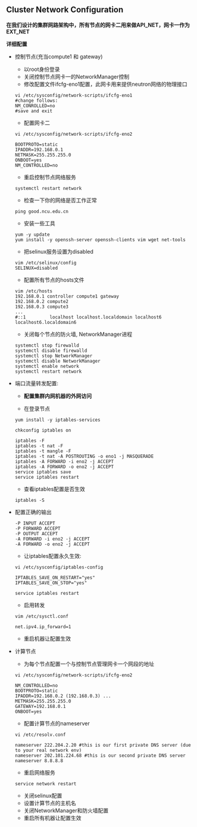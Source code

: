 ## Cluster Network Configuration

**在我们设计的集群网路架构中，所有节点的网卡二用来做API_NET，网卡一作为EXT_NET**

**详细配置**

- 控制节点(充当compute1 和 gateway)
  - 以root身份登录
  - 关闭控制节点网卡一的NetworkManager控制
  - 修改配置文件ifcfg-eno1配置，此网卡用来提供neutron网络的物理接口

  ```
  vi /etc/sysconfig/network-scripts/ifcfg-eno1
  #change follows:
  NM_CONROLLED=no
  #save and exit
  ```

  - 配置网卡二

  ```
  vi /etc/sysconfig/network-scripts/ifcfg-eno2

  BOOTPROTO=static
  IPADDR=192.168.0.1
  NETMASK=255.255.255.0
  ONBOOT=yes
  NM_CONTROLLED=no

  ```

  - 重启控制节点网络服务

  ```
  systemctl restart network
  ```

  - 检查一下你的网络是否工作正常

  ```
  ping good.ncu.edu.cn
  ```

  - 安装一些工具

  ```
  yum -y update
  yum install -y openssh-server openssh-clients vim wget net-tools
  ```

  - 把selinux服务设置为disabled

  ```
  vim /etc/selinux/config
  SELINUX=disabled
  ```

  - 配置所有节点的hosts文件

  ```
  vim /etc/hosts
  192.168.0.1 controller compute1 gateway
  192.168.0.2 compute2
  192.168.0.3 compute3
  ...
  #::1         localhost localhost.localdomain localhost6 localhost6.localdomain6
  ```

  - 关闭每个节点的防火墙, NetworkManager进程

  ```
  systemctl stop firewalld
  systemctl disable firewalld
  systemctl stop NetworkManager
  systemctl disable NetworkManager
  systemctl enable network
  systemctl restart network
  ```

- 端口流量转发配置:

  - **配置集群内网机器的外网访问**

  - 在登录节点

  ```
  yum install -y iptables-services

  chkconfig iptables on

  iptables -F
  iptables -t nat -F
  iptables -t mangle -F
  iptables -t nat -A POSTROUTING -o eno1 -j MASQUERADE
  iptables -A FORWARD -i eno2 -j ACCEPT
  iptables -A FORWARD -o eno2 -j ACCEPT
  service iptables save
  service iptables restart
  ```

  - 查看iptables配置是否生效

  ```
  iptables -S
  ```

- 配置正确的输出

  ```
  -P INPUT ACCEPT
  -P FORWARD ACCEPT
  -P OUTPUT ACCEPT
  -A FORWARD -i eno2 -j ACCEPT
  -A FORWARD -o eno2 -j ACCEPT
  ```

  - 让iptables配置永久生效:

  ```
  vi /etc/sysconfig/iptables-config

  IPTABLES_SAVE_ON_RESTART="yes"
  IPTABLES_SAVE_ON_STOP="yes"

  service iptables restart
  ```

  - 启用转发

  ```
  vim /etc/sysctl.conf

  net.ipv4.ip_forward=1
  ```

  - 重启机器让配置生效

- 计算节点

  - 为每个节点配置一个与控制节点管理网卡一个网段的地址

  ```
  vi /etc/sysconfig/network-scripts/ifcfg-eno2

  NM_CONTROLLED=no
  BOOTPROTO=static
  IPADDR=192.168.0.2 (192.168.0.3) ...
  METMASK=255.255.255.0
  GATEWAY=192.168.0.1
  ONBOOT=yes
  ```

  - 配置计算节点的nameserver

  ```
  vi /etc/resolv.conf

  nameserver 222.204.2.20 #this is our first private DNS server (due to your real network env)
  nameserver 202.101.224.68 #this is our second private DNS server
  nameserver 8.8.8.8
  ```

  - 重启网络服务

  ```
  service network restart
  ```

  - 关闭selinux配置
  - 设置计算节点的主机名
  - 关闭NetworkManager和防火墙配置
  - 重启所有机器让配置生效
